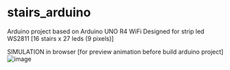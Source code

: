 # stairs_arduino

Arduino project based on Arduino UNO R4 WiFi
Designed for strip led WS2811 [16 stairs x 27 leds (9 pixels)]

SIMULATION in browser
[for preview animation before build arduino project]
![image](https://github.com/user-attachments/assets/d71a2293-db69-4daa-b2e5-d944fca941f9)

